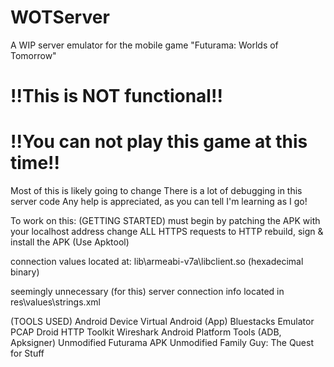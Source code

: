 # WOTServer
A WIP server emulator for the mobile game "Futurama: Worlds of Tomorrow"

# !!This is NOT functional!!
# !!You can not play this game at this time!!

Most of this is likely going to change
There is a lot of debugging in this server code
Any help is appreciated, as you can tell I'm learning as I go!

To work on this:
(GETTING STARTED)
must begin by patching the APK with your localhost address
change ALL HTTPS requests to HTTP
rebuild, sign & install the APK
(Use Apktool)

connection values located at:
lib\armeabi-v7a\libclient.so (hexadecimal binary)

seemingly unnecessary (for this) server connection info located in
res\values\strings.xml

(TOOLS USED)
Android Device
Virtual Android (App)
Bluestacks Emulator
PCAP Droid
HTTP Toolkit
Wireshark
Android Platform Tools (ADB, Apksigner)
Unmodified Futurama APK
Unmodified Family Guy: The Quest for Stuff
